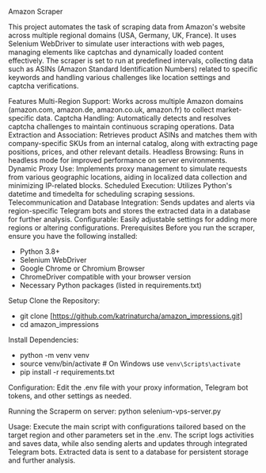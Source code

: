 Amazon Scraper

This project automates the task of scraping data from Amazon's website across multiple regional domains (USA, Germany, UK, France). 
It uses Selenium WebDriver to simulate user interactions with web pages, managing elements like captchas and dynamically loaded content effectively. 
The scraper is set to run at predefined intervals, collecting data such as ASINs (Amazon Standard Identification Numbers) related to specific keywords and handling various challenges like location settings and captcha verifications.

Features
Multi-Region Support: Works across multiple Amazon domains (amazon.com, amazon.de, amazon.co.uk, amazon.fr) to collect market-specific data.
Captcha Handling: Automatically detects and resolves captcha challenges to maintain continuous scraping operations.
Data Extraction and Association: Retrieves product ASINs and matches them with company-specific SKUs from an internal catalog, along with extracting page positions, prices, and other relevant details.
Headless Browsing: Runs in headless mode for improved performance on server environments.
Dynamic Proxy Use: Implements proxy management to simulate requests from various geographic locations, aiding in localized data collection and minimizing IP-related blocks.
Scheduled Execution: Utilizes Python's datetime and timedelta for scheduling scraping sessions.
Telecommunication and Database Integration: Sends updates and alerts via region-specific Telegram bots and stores the extracted data in a database for further analysis.
Configurable: Easily adjustable settings for adding more regions or altering configurations.
Prerequisites
Before you run the scraper, ensure you have the following installed:

- Python 3.8+
- Selenium WebDriver
- Google Chrome or Chromium Browser
- ChromeDriver compatible with your browser version
- Necessary Python packages (listed in requirements.txt)

Setup
Clone the Repository:
- git clone [https://github.com/katrinaturcha/amazon_impressions.git]
- cd amazon_impressions

Install Dependencies:
- python -m venv venv
- source venv/bin/activate  # On Windows use `venv\Scripts\activate`
- pip install -r requirements.txt

Configuration:
Edit the .env file with your proxy information, Telegram bot tokens, and other settings as needed.

Running the Scraperm on server:
python selenium-vps-server.py

Usage:
Execute the main script with configurations tailored based on the target region and other parameters set in the .env. 
The script logs activities and saves data, while also sending alerts and updates through integrated Telegram bots. 
Extracted data is sent to a database for persistent storage and further analysis.
